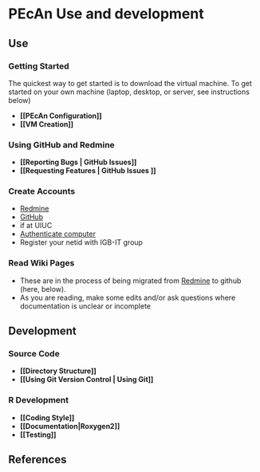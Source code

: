 # PEcAn Use and development

## Use

### Getting Started

The quickest way to get started is to download the virtual machine. To get started on your own machine (laptop, desktop, or server, see instructions below) 

* **[[PEcAn Configuration]]**
* **[[VM Creation]]**

### Using GitHub and Redmine

* **[[Reporting Bugs | GitHub Issues]]**
* **[[Requesting Features | GitHub Issues ]]**

### Create Accounts

* [Redmine](https://ebi-forecast.igb.illinois.edu/redmine/account/register)
* [GitHub](https://github.com/signup/free)
* if at UIUC
 * [Authenticate computer](http://help.igb.uiuc.edu/Computer_Network_Activation)
 * Register your netid with IGB-IT group

### Read Wiki Pages

* These are in the process of being migrated from [Redmine](https://ebi-forecast.igb.illinois.edu/redmine/projects/pecan/wiki) to github (here, below).
* As you are reading, make some edits and/or ask questions where documentation is unclear or incomplete

## Development

### Source Code
* **[[Directory Structure]]**
* **[[Using Git Version Control | Using Git]]**

### R Development
* **[[Coding Style]]**
* **[[Documentation|Roxygen2]]**
* **[[Testing]]**

## References